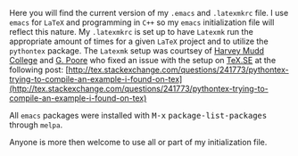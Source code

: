 Here you will find the current version of my `.emacs` and `.latexmkrc` file.
I use `emacs` for `LaTeX` and programming in `C++` so my `emacs` initialization
file will reflect this nature.
My `.latexmkrc` is set up to have `Latexmk` run the appropriate amount of times
for a given `LaTeX` project and to utilize the `pythontex` package.
The `Latexmk` setup was courtsey of [Harvey Mudd College](http://mirror.hmc.edu/ctan/support/latexmk/example_rcfiles/pythontex-latexmkrc) and [G. Poore](http://tex.stackexchange.com/users/10742/g-poore) who
fixed an issue with the setup on [TeX.SE](http://tex.stackexchange.com/) at
the following post:
[http://tex.stackexchange.com/questions/241773/pythontex-trying-to-compile-an-example-i-found-on-tex](http://tex.stackexchange.com/questions/241773/pythontex-trying-to-compile-an-example-i-found-on-tex)

All `emacs` packages were installed with <kbd>M-x</kbd>
<kbd>package-list-packages</kbd> through `melpa`.

Anyone is more then welcome to use all or part of my initialization file.
